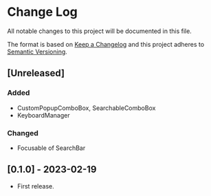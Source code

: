# Change Log
All notable changes to this project will be documented in this file.

The format is based on [Keep a Changelog](http://keepachangelog.com/)
and this project adheres to [Semantic Versioning](http://semver.org/).

## [Unreleased]
### Added
- CustomPopupComboBox, SearchableComboBox
- KeyboardManager

### Changed
- Focusable of SearchBar

## [0.1.0] - 2023-02-19
- First release.